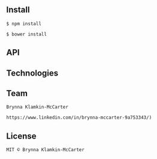 ## Install

```
$ npm install
```

```
$ bower install
```

## API

## Technologies

## Team
```
Brynna Klamkin-McCarter
```
```
https://www.linkedin.com/in/brynna-mccarter-9a753343/)
```

## License
```
MIT © Brynna Klamkin-McCarter
```
